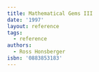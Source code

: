 ```yaml
---
title: Mathematical Gems III
date: '1997'
layout: reference
tags:
  - reference
authors:
  - Ross Honsberger
isbn: '0883853183'
---
```

